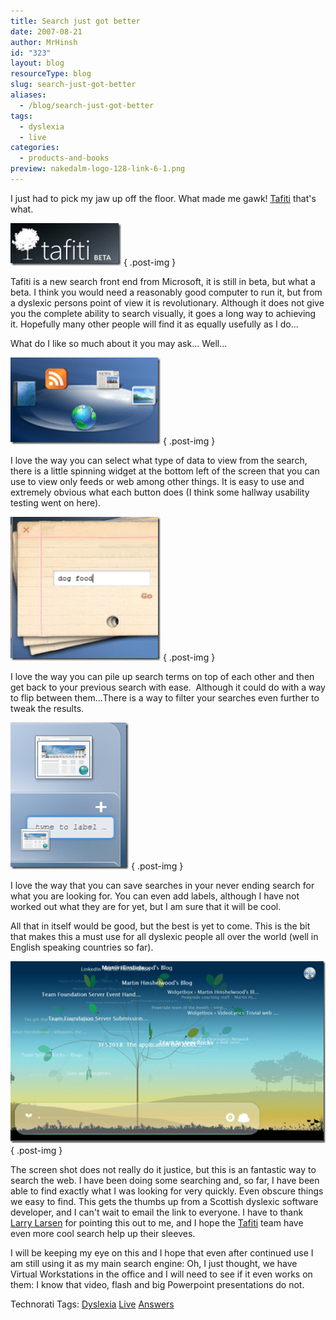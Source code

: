 ```yaml
---
title: Search just got better
date: 2007-08-21
author: MrHinsh
id: "323"
layout: blog
resourceType: blog
slug: search-just-got-better
aliases:
  - /blog/search-just-got-better
tags:
  - dyslexia
  - live
categories:
  - products-and-books
preview: nakedalm-logo-128-link-6-1.png
---
```


I just had to pick my jaw up off the floor. What made me gawk! [Tafiti](http://www.tafiti.com/) that's what.

[![image](images/Searchjustgotbetter_12674-image_thumb_1-1-2.png)](http://blog.hinshelwood.com/files/2011/05/GWB-WindowsLiveWriter-Searchjustgotbetter_12674-image_1.png)
{ .post-img }

Tafiti is a new search front end from Microsoft, it is still in beta, but what a beta. I think you would need a reasonably good computer to run it, but from a dyslexic persons point of view it is revolutionary. Although it does not give you the complete ability to search visually, it goes a long way to achieving it. Hopefully many other people will find it as equally usefully as I do...

What do I like so much about it you may ask... Well...

[![image](images/Searchjustgotbetter_12674-image_thumb-5-6.png)](http://blog.hinshelwood.com/files/2011/05/GWB-WindowsLiveWriter-Searchjustgotbetter_12674-image.png)
{ .post-img }

I love the way you can select what type of data to view from the search, there is a little spinning widget at the bottom left of the screen that you can use to view only feeds or web among other things. It is easy to use and extremely obvious what each button does (I think some hallway usability testing went on here).

[![image](images/Searchjustgotbetter_12674-image_thumb_2-2-3.png)](http://blog.hinshelwood.com/files/2011/05/GWB-WindowsLiveWriter-Searchjustgotbetter_12674-image_2.png)
{ .post-img }

I love the way you can pile up search terms on top of each other and then get back to your previous search with ease.  Although it could do with a way to flip between them...There is a way to filter your searches even further to tweak the results.

[![image](images/Searchjustgotbetter_12674-image_thumb_3-3-4.png)](http://blog.hinshelwood.com/files/2011/05/GWB-WindowsLiveWriter-Searchjustgotbetter_12674-image_3.png)
{ .post-img }

I love the way that you can save searches in your never ending search for what you are looking for. You can even add labels, although I have not worked out what they are for yet, but I am sure that it will be cool.

All that in itself would be good, but the best is yet to come. This is the bit that makes this a must use for all dyslexic people all over the world (well in English speaking countries so far).

[![image](images/Searchjustgotbetter_12674-image_thumb_4-4-5.png)](http://blog.hinshelwood.com/files/2011/05/GWB-WindowsLiveWriter-Searchjustgotbetter_12674-image_4.png)
{ .post-img }

The screen shot does not really do it justice, but this is an fantastic way to search the web. I have been doing some searching and, so far, I have been able to find exactly what I was looking for very quickly. Even obscure things we easy to find. This gets the thumbs up from a Scottish dyslexic software developer, and I can't wait to email the link to everyone. I have to thank [Larry Larsen](http://on10.net/Blogs/larry/first-look-microsoft-tafiti/) for pointing this out to me, and I hope the [Tafiti](http://www.tafiti.com/) team have even more cool search help up their sleeves.

I will be keeping my eye on this and I hope that even after continued use I am still using it as my main search engine: Oh, I just thought, we have Virtual Workstations in the office and I will need to see if it even works on them: I know that video, flash and big Powerpoint presentations do not.

Technorati Tags: [Dyslexia](http://technorati.com/tags/Dyslexia) [Live](http://technorati.com/tags/Live) [Answers](http://technorati.com/tags/Answers)
